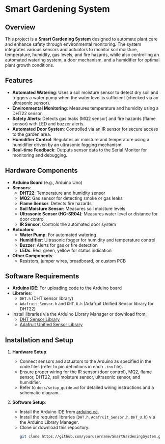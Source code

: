 # Smart Gardening System

## Overview
This project is a **Smart Gardening System** designed to automate plant care and enhance safety through environmental monitoring. The system integrates various sensors and actuators to monitor soil moisture, temperature, humidity, gas levels, and fire hazards, while also controlling an automated watering system, a door mechanism, and a humidifier for optimal plant growth conditions.

## Features
- **Automated Watering**: Uses a soil moisture sensor to detect dry soil and triggers a water pump when the water level is sufficient (checked via an ultrasonic sensor).
- **Environmental Monitoring**: Measures temperature and humidity using a DHT22 sensor.
- **Safety Alerts**: Detects gas leaks (MQ2 sensor) and fire hazards (flame sensor) with LED and buzzer alerts.
- **Automated Door System**: Controlled via an IR sensor for secure access to the garden area.
- **Humidifier Control**: Regulates air moisture and temperature using a humidifier driven by an ultrasonic fogging mechanism.
- **Real-time Feedback**: Outputs sensor data to the Serial Monitor for monitoring and debugging.

## Hardware Components
- **Arduino Board** (e.g., Arduino Uno)
- **Sensors**:
  - **DHT22**: Temperature and humidity sensor
  - **MQ2**: Gas sensor for detecting smoke or gas leaks
  - **Flame Sensor**: Detects fire hazards
  - **Soil Moisture Sensor**: Measures soil moisture levels
  - **Ultrasonic Sensor (HC-SR04)**: Measures water level or distance for door control
  - **IR Sensor**: Controls the automated door system
- **Actuators**:
  - **Water Pump**: For automated watering
  - **Humidifier**: Ultrasonic fogger for humidity and temperature control
  - **Buzzer**: Alerts for gas or fire detection
  - **LEDs**: Red, green, yellow for status indication
- **Other Components**:
  - Resistors, jumper wires, breadboard, or custom PCB

## Software Requirements
- **Arduino IDE**: For uploading code to the Arduino board
- **Libraries**:
  - `DHT.h` (DHT sensor library)
  - `Adafruit_Sensor.h` and `DHT_U.h` (Adafruit Unified Sensor library for DHT22)
- Install libraries via the Arduino Library Manager or download from:
  - [DHT Sensor Library](https://github.com/adafruit/DHT-sensor-library)
  - [Adafruit Unified Sensor Library](https://github.com/adafruit/Adafruit_Sensor)

## Installation and Setup
1. **Hardware Setup**:
   - Connect sensors and actuators to the Arduino as specified in the code files (refer to pin definitions in each `.ino` file).
   - Ensure proper wiring for the IR sensor (door control), MQ2, flame sensor, DHT22, soil moisture sensor, ultrasonic sensor, and humidifier.
   - Refer to `docs/setup_guide.md` for detailed wiring instructions and a schematic diagram.

2. **Software Setup**:
   - Install the Arduino IDE from [arduino.cc](https://www.arduino.cc/en/software).
   - Install the required libraries (`DHT.h`, `Adafruit_Sensor.h`, `DHT_U.h`) via the Arduino Library Manager.
   - Clone or download this repository:
     ```bash
     git clone https://github.com/yourusername/SmartGardeningSystem.git
